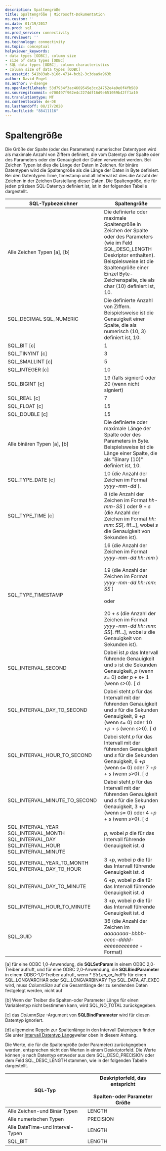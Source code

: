 ```yaml
---
description: Spaltengröße
title: Spaltengröße | Microsoft-Dokumentation
ms.custom: ''
ms.date: 01/19/2017
ms.prod: sql
ms.prod_service: connectivity
ms.reviewer: ''
ms.technology: connectivity
ms.topic: conceptual
helpviewer_keywords:
- data types [ODBC], column size
- size of data types [ODBC]
- SQL data types [ODBC], column characteristics
- column size of data types [ODBC]
ms.assetid: 541b83ab-b16d-4714-bcb2-3c3daa9a963b
author: David-Engel
ms.author: v-daenge
ms.openlocfilehash: 53d7934f3ac4669545e3cc24752e4a9e0f4fb589
ms.sourcegitcommit: e700497f962e4c2274df16d9e651059b42ff1a10
ms.translationtype: MT
ms.contentlocale: de-DE
ms.lasthandoff: 08/17/2020
ms.locfileid: "88411116"
---
```

# <a name="column-size"></a>Spaltengröße
Die Größe der Spalte (oder des Parameters) numerischer Datentypen wird als maximale Anzahl von Ziffern definiert, die vom Datentyp der Spalte oder des Parameters oder der Genauigkeit der Daten verwendet werden. Bei Zeichen Typen ist dies die Länge der Daten in Zeichen. für binäre Datentypen wird die Spaltengröße als die Länge der Daten in Byte definiert. Bei den Datentypen Time, timestamp und all Interval ist dies die Anzahl der Zeichen in der Zeichen Darstellung dieser Daten. Die Spaltengröße, die für jeden präzisen SQL-Datentyp definiert ist, ist in der folgenden Tabelle dargestellt.  
  
|SQL-Typbezeichner|Spaltengröße|  
|-------------------------|-----------------|  
|Alle Zeichen Typen [a], [b]|Die definierte oder maximale Spaltengröße in Zeichen der Spalte oder des Parameters (wie im Feld SQL_DESC_LENGTH Deskriptor enthalten). Beispielsweise ist die Spaltengröße einer Einzel Byte-Zeichenspalte, die als char (10) definiert ist, 10.|  
|SQL_DECIMAL SQL_NUMERIC|Die definierte Anzahl von Ziffern. Beispielsweise ist die Genauigkeit einer Spalte, die als numerisch (10, 3) definiert ist, 10.|  
|SQL_BIT [c]|1|  
|SQL_TINYINT [c]|3|  
|SQL_SMALLINT [c]|5|  
|SQL_INTEGER [c]|10|  
|SQL_BIGINT [c]|19 (falls signiert) oder 20 (wenn nicht signiert)|  
|SQL_REAL [c]|7|  
|SQL_FLOAT [c]|15|  
|SQL_DOUBLE [c]|15|  
|Alle binären Typen [a], [b]|Die definierte oder maximale Länge der Spalte oder des Parameters in Byte. Beispielsweise ist die Länge einer Spalte, die als "Binary (10)" definiert ist, 10.|  
|SQL_TYPE_DATE [c]|10 (die Anzahl der Zeichen im Format *yyyy-mm-dd* ).|  
|SQL_TYPE_TIME [c]|8 (die Anzahl der Zeichen im Format *hh-mm-SS* ) oder 9 + *s* (die Anzahl der Zeichen im Format *hh: mm: SS*[. fff...], wobei *s* die Genauigkeit von Sekunden ist).|  
|SQL_TYPE_TIMESTAMP|16 (die Anzahl der Zeichen im Format *yyyy-mm-dd hh: mm* )<br /><br /> 19 (die Anzahl der Zeichen im Format *yyyy-mm-dd* *hh: mm: SS* )<br /><br /> oder<br /><br /> 20 + *s* (die Anzahl der Zeichen im Format *yyyy-mm-dd hh: mm: SS*[. fff...], wobei *s* die Genauigkeit von Sekunden ist).|  
|SQL_INTERVAL_SECOND|Dabei ist *p* das Intervall führende Genauigkeit und *s* ist die Sekunden Genauigkeit, *p* (wenn *s*= 0) oder *p* + *s*+ 1 (wenn *s*>0). [ d|  
|SQL_INTERVAL_DAY_TO_SECOND|Dabei steht *p* für das Intervall mit der führenden Genauigkeit und *s* für die Sekunden Genauigkeit, 9 +*p* (wenn *s*= 0) oder 10 +*p* + *s* (wenn *s*>0). [ d|  
|SQL_INTERVAL_HOUR_TO_SECOND|Dabei steht *p* für das Intervall mit der führenden Genauigkeit und *s* für die Sekunden Genauigkeit, 6 +*p* (wenn *s*= 0) oder 7 +*p* + *s* (wenn *s*>0). [ d|  
|SQL_INTERVAL_MINUTE_TO_SECOND|Dabei steht *p* für das Intervall mit der führenden Genauigkeit und *s* für die Sekunden Genauigkeit, 3 +*p* (wenn *s*= 0) oder 4 +*p* + *s* (wenn *s*>0). [ d|  
|SQL_INTERVAL_YEAR SQL_INTERVAL_MONTH SQL_INTERVAL_DAY SQL_INTERVAL_HOUR SQL_INTERVAL_MINUTE|*p*, wobei *p* die für das Intervall führende Genauigkeit ist. d|  
|SQL_INTERVAL_YEAR_TO_MONTH SQL_INTERVAL_DAY_TO_HOUR|3 +*p*, wobei *p* die für das Intervall führende Genauigkeit ist. d|  
|SQL_INTERVAL_DAY_TO_MINUTE|6 +*p*, wobei *p* die für das Intervall führende Genauigkeit ist. d|  
|SQL_INTERVAL_HOUR_TO_MINUTE|3 +*p*, wobei *p* die für das Intervall führende Genauigkeit ist. d|  
|SQL_GUID|36 (die Anzahl der Zeichen im *aaaaaaaa-bbbb-cccc-dddd-eeeeeeeeeeee* -Format)|  
  
 [a] für eine ODBC 1,0-Anwendung, die **SQLSetParam** in einem ODBC 2,0-Treiber aufruft, und für eine ODBC 2,0-Anwendung, die **SQLBindParameter** in einem ODBC-1,0-Treiber aufruft, wenn \* *StrLen_or_IndPtr* für einen SQL_LONGVARCHAR oder SQL_LONGVARBINARY Typ SQL_DATA_AT_EXEC wird, muss *ColumnSize* auf die Gesamtlänge der zu sendenden Daten festgelegt werden, nicht auf  
  
 [b] Wenn der Treiber die Spalten-oder Parameter Länge für einen Variablentyp nicht bestimmen kann, wird SQL_NO_TOTAL zurückgegeben.  
  
 [c] das *ColumnSize* -Argument von **SQLBindParameter** wird für diesen Datentyp ignoriert.  
  
 [d] allgemeine Regeln zur Spaltenlänge in den Intervall Datentypen finden Sie unter [Intervall Datentyp Länge](../../../odbc/reference/appendixes/interval-data-type-length.md)weiter oben in diesem Anhang.  
  
 Die Werte, die für die Spaltengröße (oder Parameter) zurückgegeben werden, entsprechen nicht den Werten in einem Deskriptorfeld. Die Werte können je nach Datentyp entweder aus dem SQL_DESC_PRECISION oder dem Feld SQL_DESC_LENGTH stammen, wie in der folgenden Tabelle dargestellt.  
  
|SQL-Typ|Deskriptorfeld, das entspricht<br /><br /> Spalten-oder Parameter Größe|  
|--------------|--------------------------------------------------------------------|  
|Alle Zeichen-und Binär Typen|LENGTH|  
|Alle numerischen Typen|PRECISION|  
|Alle DateTime-und Interval-Typen|LENGTH|  
|SQL_BIT|LENGTH|
